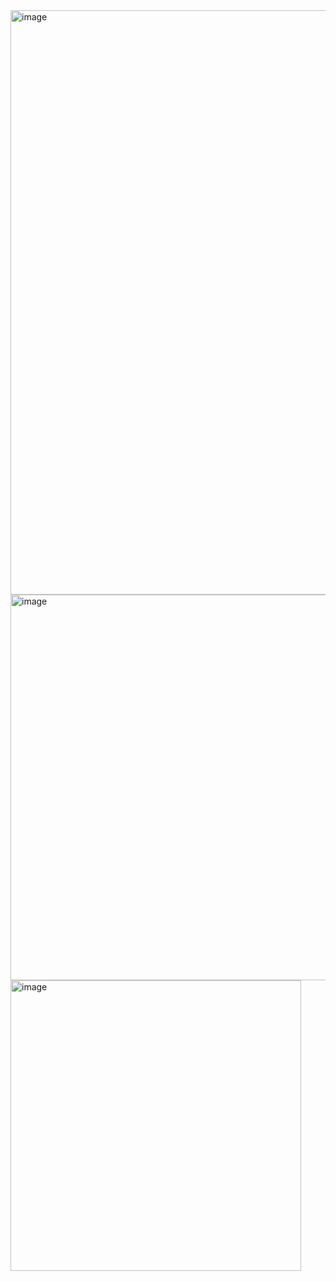 <img width="935" alt="image" src="https://github.com/user-attachments/assets/d00d489e-c883-45e3-a013-3ecec6334006" />
<img width="617" alt="image" src="https://github.com/user-attachments/assets/fac8cbeb-eff8-492c-b5ab-b8439a9e94c0" />
<img width="465" alt="image" src="https://github.com/user-attachments/assets/b821c740-03ca-473b-be33-a67a356c2d08" />
